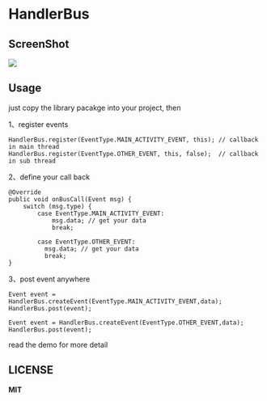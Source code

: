 # HandlerBus

## **ScreenShot**

![](https://github.com/leelit/HandlerBus/blob/master/art.gif)


## **Usage**

just copy the library pacakge into your project, then

1、register events

```
HandlerBus.register(EventType.MAIN_ACTIVITY_EVENT, this); // callback in main thread
HandlerBus.register(EventType.OTHER_EVENT, this, false);  // callback in sub thread
```

2、define your call back

```
@Override
public void onBusCall(Event msg) {
    switch (msg.type) {
        case EventType.MAIN_ACTIVITY_EVENT:
            msg.data; // get your data
            break;
       
        case EventType.OTHER_EVENT:
          msg.data; // get your data
          break;
}
```

3、post event anywhere

```
Event event = HandlerBus.createEvent(EventType.MAIN_ACTIVITY_EVENT,data);
HandlerBus.post(event);

Event event = HandlerBus.createEvent(EventType.OTHER_EVENT,data);
HandlerBus.post(event);
```

read the demo for more detail

## **LICENSE**
**MIT**

